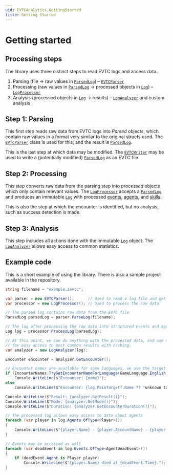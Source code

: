 ```yaml
---
uid: EVTCAnalytics.GettingStarted
title: Getting Started
---
```

# Getting started

## Processing steps
The library uses three distinct steps to read EVTC logs and access data.
1. Parsing (file → raw values in [`ParsedLog`](../api/GW2Scratch.EVTCAnalytics.Parsed.ParsedLog.html)) – [`EVTCParser`](../api/GW2Scratch.EVTCAnalytics.EVTCParser.html)
2. Processing (raw values in [`ParsedLog`](../api/GW2Scratch.EVTCAnalytics.Parsed.ParsedLog.html) → processed objects in [`Log`](../api/GW2Scratch.EVTCAnalytics.Model.Log.html)) – [`LogProcessor`](../api/GW2Scratch.EVTCAnalytics.Processing.LogProcessor.html)
3. Analysis (processed objects in [`Log`](../api/GW2Scratch.EVTCAnalytics.Model.Log.html) → results) – [`LogAnalyzer`](../api/GW2Scratch.EVTCAnalytics.LogAnalyzer.html) and custom analysis

## Step 1: Parsing
This first step reads raw data from EVTC logs into *Parsed* objects, which contain raw values
in a format very similar to the original structs used.
The [`EVTCParser`](../api/GW2Scratch.EVTCAnalytics.EVTCParser.html) class is used for this, and the result is [`ParsedLog`](../api/GW2Scratch.EVTCAnalytics.Parsed.ParsedLog.html).

This is the last step at which data may be modified. The [`EVTCWriter`](../api/GW2Scratch.EVTCAnalytics.EVTCWriter.html) may be used to write a (potentially
modified) [`ParsedLog`](../api/GW2Scratch.EVTCAnalytics.Parsed.ParsedLog.html) as an EVTC file.

## Step 2: Processing

This step converts raw data from the parsing step into *processed* objects which only contain relevant values.
The [`LogProcessor`](../api/GW2Scratch.EVTCAnalytics.Processing.LogProcessor.html) accepts a [`ParsedLog`](../api/GW2Scratch.EVTCAnalytics.Parsed.ParsedLog.html) and produces an immutable [`Log`](../api/GW2Scratch.EVTCAnalytics.Model.Log.html) with processed
[events](../api/GW2Scratch.EVTCAnalytics.Events.html),
[agents](../api/GW2Scratch.EVTCAnalytics.Model.Agents.Agent.html),
and [skills](../api/GW2Scratch.EVTCAnalytics.Model.Skills.Skill.html).

This is also the step at which the encounter is identified, but no analysis, such as success detection is made.

## Step 3: Analysis

This step includes all actions done with the immutable [`Log`](../api/GW2Scratch.EVTCAnalytics.Model.Log.html) object.
The [`LogAnalyzer`](../api/GW2Scratch.EVTCAnalytics.LogAnalyzer.html) allows easy access to common statistics.

## Example code
This is a short example of using the library. There is also a sample project available in the repository.
```cs
string filename = "example.zevtc";

var parser = new EVTCParser();      // Used to read a log file and get raw data out of it
var processor = new LogProcessor(); // Used to process the raw data

// The parsed log contains raw data from the EVTC file
ParsedLog parsedLog = parser.ParseLog(filename);

// The log after processing the raw data into structured events and agents.
Log log = processor.ProcessLog(parsedLog);

// At this point, we can do anything with the processed data, and use the LogAnalyzer
// for easy access to most common results with caching.
var analyzer = new LogAnalyzer(log);

Encounter encounter = analyzer.GetEncounter();

// Encounter names are available for some languages, we use the target name if it's not.
if (EncounterNames.TryGetEncounterNameForLanguage(GameLanguage.English, encounter, out string name))
    Console.WriteLine($"Encounter: {name}");
else
    Console.WriteLine($"Encounter: {log.MainTarget?.Name ?? "unknown target"}");

Console.WriteLine($"Result: {analyzer.GetResult()}");
Console.WriteLine($"Mode: {analyzer.GetMode()}");
Console.WriteLine($"Duration: {analyzer.GetEncounterDuration()}");

// The processed log allows easy access to data about agents
foreach (var player in log.Agents.OfType<Player>())
{
    Console.WriteLine($"{player.Name} - {player.AccountName} - {player.Profession} - {player.EliteSpecialization}");
}

// Events may be accessed as well
foreach (var deadEvent in log.Events.OfType<AgentDeadEvent>())
{
    if (deadEvent.Agent is Player player)
        Console.WriteLine($"{player.Name} died at {deadEvent.Time}.");
}
```

